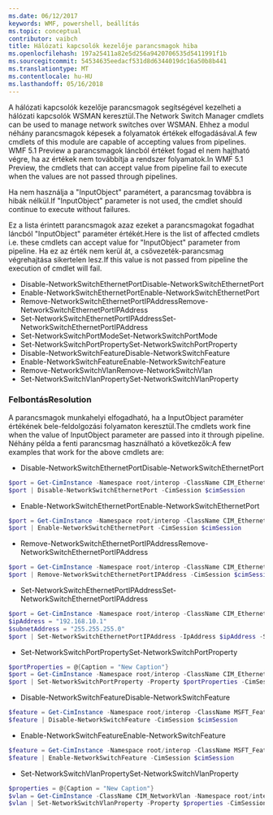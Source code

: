 ```yaml
---
ms.date: 06/12/2017
keywords: WMF, powershell, beállítás
ms.topic: conceptual
contributor: vaibch
title: Hálózati kapcsolók kezelője parancsmagok hiba
ms.openlocfilehash: 197a25411a82e5d256a9420706535d5411991f1b
ms.sourcegitcommit: 54534635eedacf531d8d6344019dc16a50b8b441
ms.translationtype: MT
ms.contentlocale: hu-HU
ms.lasthandoff: 05/16/2018
---
```

<span data-ttu-id="848ec-103">A hálózati kapcsolók kezelője parancsmagok segítségével kezelheti a hálózati kapcsolók WSMAN keresztül.</span><span class="sxs-lookup"><span data-stu-id="848ec-103">The Network Switch Manager cmdlets can be used to manage network switches over WSMAN.</span></span>
<span data-ttu-id="848ec-104">Ehhez a modul néhány parancsmagok képesek a folyamatok értékek elfogadásával.</span><span class="sxs-lookup"><span data-stu-id="848ec-104">A few cmdlets of this module are capable of accepting values from pipelines.</span></span>
<span data-ttu-id="848ec-105">WMF 5.1 Preview a parancsmagok láncból értéket fogad el nem hajtható végre, ha az értékek nem továbbítja a rendszer folyamatok.</span><span class="sxs-lookup"><span data-stu-id="848ec-105">In WMF 5.1 Preview, the cmdlets that can accept value from pipeline fail to execute when the values are not passed through pipelines.</span></span>

<span data-ttu-id="848ec-106">Ha nem használja a "InputObject" paramétert, a parancsmag továbbra is hibák nélkül.</span><span class="sxs-lookup"><span data-stu-id="848ec-106">If "InputObject" parameter is not used, the cmdlet should continue to execute without failures.</span></span>

<span data-ttu-id="848ec-107">Ez a lista érintett parancsmagok azaz ezeket a parancsmagokat fogadhat láncból "InputObject" paraméter értékét.</span><span class="sxs-lookup"><span data-stu-id="848ec-107">Here is the list of affected cmdlets i.e. these cmdlets can accept value for "InputObject" parameter from pipeline.</span></span>
<span data-ttu-id="848ec-108">Ha ez az érték nem kerül át, a csővezeték-parancsmag végrehajtása sikertelen lesz.</span><span class="sxs-lookup"><span data-stu-id="848ec-108">If this value is not passed from pipeline the execution of cmdlet will fail.</span></span>

- <span data-ttu-id="848ec-109">Disable-NetworkSwitchEthernetPort</span><span class="sxs-lookup"><span data-stu-id="848ec-109">Disable-NetworkSwitchEthernetPort</span></span>
- <span data-ttu-id="848ec-110">Enable-NetworkSwitchEthernetPort</span><span class="sxs-lookup"><span data-stu-id="848ec-110">Enable-NetworkSwitchEthernetPort</span></span>
- <span data-ttu-id="848ec-111">Remove-NetworkSwitchEthernetPortIPAddress</span><span class="sxs-lookup"><span data-stu-id="848ec-111">Remove-NetworkSwitchEthernetPortIPAddress</span></span>
- <span data-ttu-id="848ec-112">Set-NetworkSwitchEthernetPortIPAddress</span><span class="sxs-lookup"><span data-stu-id="848ec-112">Set-NetworkSwitchEthernetPortIPAddress</span></span>
- <span data-ttu-id="848ec-113">Set-NetworkSwitchPortMode</span><span class="sxs-lookup"><span data-stu-id="848ec-113">Set-NetworkSwitchPortMode</span></span>
- <span data-ttu-id="848ec-114">Set-NetworkSwitchPortProperty</span><span class="sxs-lookup"><span data-stu-id="848ec-114">Set-NetworkSwitchPortProperty</span></span>
- <span data-ttu-id="848ec-115">Disable-NetworkSwitchFeature</span><span class="sxs-lookup"><span data-stu-id="848ec-115">Disable-NetworkSwitchFeature</span></span>
- <span data-ttu-id="848ec-116">Enable-NetworkSwitchFeature</span><span class="sxs-lookup"><span data-stu-id="848ec-116">Enable-NetworkSwitchFeature</span></span>
- <span data-ttu-id="848ec-117">Remove-NetworkSwitchVlan</span><span class="sxs-lookup"><span data-stu-id="848ec-117">Remove-NetworkSwitchVlan</span></span>
- <span data-ttu-id="848ec-118">Set-NetworkSwitchVlanProperty</span><span class="sxs-lookup"><span data-stu-id="848ec-118">Set-NetworkSwitchVlanProperty</span></span>

### <a name="resolution"></a><span data-ttu-id="848ec-119">Felbontás</span><span class="sxs-lookup"><span data-stu-id="848ec-119">Resolution</span></span>
<span data-ttu-id="848ec-120">A parancsmagok munkahelyi elfogadható, ha a InputObject paraméter értékének bele-feldolgozási folyamaton keresztül.</span><span class="sxs-lookup"><span data-stu-id="848ec-120">The cmdlets work fine when the value of InputObject parameter are passed into it through pipeline.</span></span> <span data-ttu-id="848ec-121">Néhány példa a fenti parancsmag használható a következők:</span><span class="sxs-lookup"><span data-stu-id="848ec-121">A few examples that work for the above cmdlets are:</span></span>

- <span data-ttu-id="848ec-122">Disable-NetworkSwitchEthernetPort</span><span class="sxs-lookup"><span data-stu-id="848ec-122">Disable-NetworkSwitchEthernetPort</span></span>
```powershell
$port = Get-CimInstance -Namespace root/interop -ClassName CIM_EthernetPort -CimSession $cimSession | Select-Object -First 1
$port | Disable-NetworkSwitchEthernetPort -CimSession $cimSession
```

- <span data-ttu-id="848ec-123">Enable-NetworkSwitchEthernetPort</span><span class="sxs-lookup"><span data-stu-id="848ec-123">Enable-NetworkSwitchEthernetPort</span></span>
```powershell
$port = Get-CimInstance -Namespace root/interop -ClassName CIM_EthernetPort -CimSession $cimSession | Select-Object -First 1
$port | Enable-NetworkSwitchEthernetPort -CimSession $cimSession
```

- <span data-ttu-id="848ec-124">Remove-NetworkSwitchEthernetPortIPAddress</span><span class="sxs-lookup"><span data-stu-id="848ec-124">Remove-NetworkSwitchEthernetPortIPAddress</span></span>
```powershell
$port = Get-CimInstance -Namespace root/interop -ClassName CIM_EthernetPort -CimSession $cimSession | Select-Object -First 1
$port | Remove-NetworkSwitchEthernetPortIPAddress -CimSession $cimSession
```

- <span data-ttu-id="848ec-125">Set-NetworkSwitchEthernetPortIPAddress</span><span class="sxs-lookup"><span data-stu-id="848ec-125">Set-NetworkSwitchEthernetPortIPAddress</span></span>
```powershell
$port = Get-CimInstance -Namespace root/interop -ClassName CIM_EthernetPort -CimSession $cimSession | Select-Object -First 1
$ipAddress = "192.168.10.1"
$subnetAddress = "255.255.255.0"
$port | Set-NetworkSwitchEthernetPortIPAddress -IpAddress $ipAddress -SubnetAddress $subnetAddress -CimSession $cimSession
```

- <span data-ttu-id="848ec-126">Set-NetworkSwitchPortProperty</span><span class="sxs-lookup"><span data-stu-id="848ec-126">Set-NetworkSwitchPortProperty</span></span>
```powershell
$portProperties = @{Caption = "New Caption"}
$port = Get-CimInstance -Namespace root/interop -ClassName CIM_EthernetPort -CimSession $cimSession | Select-Object -First 1
$port | Set-NetworkSwitchPortProperty -Property $portProperties -CimSession $cimSession
```

- <span data-ttu-id="848ec-127">Disable-NetworkSwitchFeature</span><span class="sxs-lookup"><span data-stu-id="848ec-127">Disable-NetworkSwitchFeature</span></span>
```powershell
$feature = Get-CimInstance -Namespace root/interop -ClassName MSFT_Feature -CimSession $cimSession | Select-Object -First 1
$feature | Disable-NetworkSwitchFeature -CimSession $cimSession
```

- <span data-ttu-id="848ec-128">Enable-NetworkSwitchFeature</span><span class="sxs-lookup"><span data-stu-id="848ec-128">Enable-NetworkSwitchFeature</span></span>
```powershell
$feature = Get-CimInstance -Namespace root/interop -ClassName MSFT_Feature -CimSession $cimSession | Select-Object -First 1
$feature | Enable-NetworkSwitchFeature -CimSession $cimSession
```

- <span data-ttu-id="848ec-129">Set-NetworkSwitchVlanProperty</span><span class="sxs-lookup"><span data-stu-id="848ec-129">Set-NetworkSwitchVlanProperty</span></span>
```powershell
$properties = @{Caption = "New Caption"}
$vlan = Get-CimInstance -ClassName CIM_NetworkVlan -Namespace root/interop -CimSession $cimSession | Select-Object -First 1
$vlan | Set-NetworkSwitchVlanProperty -Property $properties -CimSession $cimSession
```

